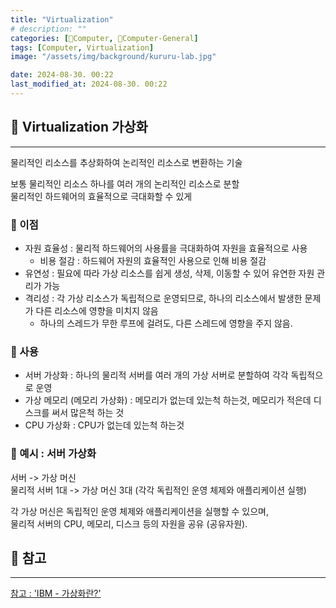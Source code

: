```yaml
---
title: "Virtualization"
# description: ""
categories: [💫Computer, 🌚Computer-General]
tags: [Computer, Virtualization]
image: "/assets/img/background/kururu-lab.jpg"

date: 2024-08-30. 00:22
last_modified_at: 2024-08-30. 00:22
---
```


## 💫 Virtualization 가상화

---

물리적인 리소스를 추상화하여 논리적인 리소스로 변환하는 기술  

보통 물리적인 리소스 하나를 여러 개의 논리적인 리소스로 분할  
물리적인 하드웨어의 효율적으로 극대화할 수 있게  

### 🫧 이점

- 자원 효율성 : 물리적 하드웨어의 사용률을 극대화하여 자원을 효율적으로 사용
  - 비용 절감 : 하드웨어 자원의 효율적인 사용으로 인해 비용 절감
- 유연성 : 필요에 따라 가상 리소스를 쉽게 생성, 삭제, 이동할 수 있어 유연한 자원 관리가 가능
- 격리성 : 각 가상 리소스가 독립적으로 운영되므로, 하나의 리소스에서 발생한 문제가 다른 리소스에 영향을 미치지 않음
  - 하나의 스레드가 무한 루프에 걸려도, 다른 스레드에 영향을 주지 않음.

### 🫧 사용

- 서버 가상화 : 하나의 물리적 서버를 여러 개의 가상 서버로 분할하여 각각 독립적으로 운영
- 가상 메모리 (메모리 가상화) : 메모리가 없는데 있는척 하는것, 메모리가 적은데 디스크를 써서 많은척 하는 것
- CPU 가상화 : CPU가 없는데 있는척 하는것

### 🫧 예시 : 서버 가상화

서버 -> 가상 머신  
물리적 서버 1대 -> 가상 머신 3대 (각각 독립적인 운영 체제와 애플리케이션 실행)  

각 가상 머신은 독립적인 운영 체제와 애플리케이션을 실행할 수 있으며,  
물리적 서버의 CPU, 메모리, 디스크 등의 자원을 공유 (공유자원).

## 💫 참고

---

[참고 : 'IBM - 가상화란?'](https://www.ibm.com/kr-ko/topics/virtualization)  
